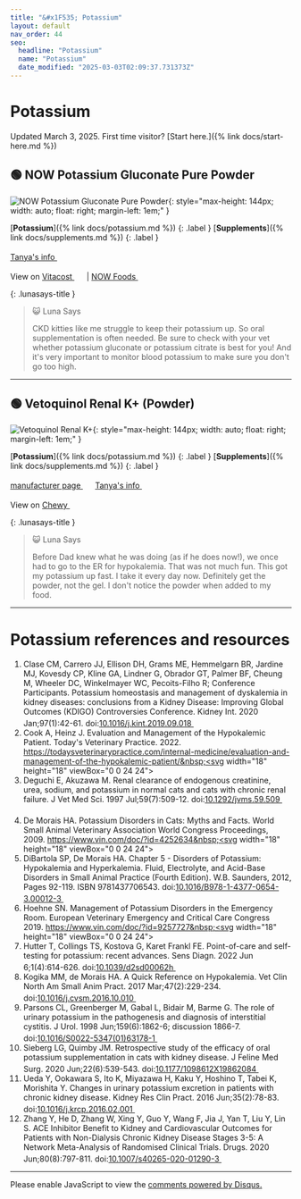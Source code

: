 ```yaml
---
title: "&#x1F535; Potassium"
layout: default
nav_order: 44
seo:
  headline: "Potassium"
  name: "Potassium"
  date_modified: "2025-03-03T02:09:37.731373Z"
---
```


# Potassium

Updated March 3, 2025.
First time visitor? [Start here.]({% link docs/start-here.md %})



## &#x1F7E2; NOW Potassium Gluconate Pure Powder

![NOW Potassium Gluconate Pure Powder](https://www.nowfoods.com/sites/default/files/styles/cloudzoom_image/public/2022-10/1471_mainimage.png){: style="max-height: 144px; width: auto; float: right; margin-left: 1em;" }

[**Potassium**]({% link docs/potassium.md %})
{: .label }
[**Supplements**]({% link docs/supplements.md %})
{: .label }

 <a href="https://felinecrf.org/potassium.htm#potassium_gluconate_human" class="external" target="_blank">Tanya's info&nbsp;<svg width="18" height="18" viewBox="0 0 24 24"><use xlink:href="#svg-external-link"></use></svg></a>

View on <a href="https://www.vitacost.com/now-potassium-gluconate-pure-powder" class="external" target="_blank">Vitacost&nbsp;<svg width="18" height="18" viewBox="0 0 24 24"><use xlink:href="#svg-external-link"></use></svg></a> &#124; <a href="https://www.nowfoods.com/products/supplements/potassium-gluconate-powder" class="external" target="_blank">NOW Foods&nbsp;<svg width="18" height="18" viewBox="0 0 24 24"><use xlink:href="#svg-external-link"></use></svg></a>

{: .lunasays-title }
> &#x1F63A; Luna Says
>
> CKD kitties like me struggle to keep their potassium up. So oral supplementation is often needed. Be sure to check with your vet whether potassium gluconate or potassium citrate is best for you! And it's very important to monitor blood potassium to make sure you don't go too high.

* * *



## &#x1F7E2; Vetoquinol Renal K+ (Powder)

![Vetoquinol Renal K+](https://www.vetoquinolusa.com/sites/us2country/files/styles/product_detail__photo/public/2022-09/410630-410631-renal-k-large.jpg){: style="max-height: 144px; width: auto; float: right; margin-left: 1em;" }

[**Potassium**]({% link docs/potassium.md %})
{: .label }
[**Supplements**]({% link docs/supplements.md %})
{: .label }

 <a href="https://www.vetoquinolusa.com/products/renal-k-plus" class="external" target="_blank">manufacturer page&nbsp;<svg width="18" height="18" viewBox="0 0 24 24"><use xlink:href="#svg-external-link"></use></svg></a> <a href="https://felinecrf.org/potassium.htm#potassium_gluconate_brands" class="external" target="_blank">Tanya's info&nbsp;<svg width="18" height="18" viewBox="0 0 24 24"><use xlink:href="#svg-external-link"></use></svg></a>

View on <a href="https://www.chewy.com/dp/109759" class="external" target="_blank">Chewy&nbsp;<svg width="18" height="18" viewBox="0 0 24 24"><use xlink:href="#svg-external-link"></use></svg></a>

{: .lunasays-title }
> &#x1F63A; Luna Says
>
> Before Dad knew what he was doing (as if he does now!), we once had to go to the ER for hypokalemia. That was not much fun. This got my potassium up fast. I take it every day now. Definitely get the powder, not the gel. I don't notice the powder when added to my food.

* * *


# Potassium references and resources

1.  Clase CM, Carrero JJ, Ellison DH, Grams ME, Hemmelgarn BR, Jardine MJ, Kovesdy CP, Kline GA, Lindner G, Obrador GT, Palmer BF, Cheung M, Wheeler DC, Winkelmayer WC, Pecoits-Filho R; Conference Participants. Potassium homeostasis and management of dyskalemia in kidney diseases: conclusions from a Kidney Disease: Improving Global Outcomes (KDIGO) Controversies Conference. Kidney Int. 2020 Jan;97(1):42-61. doi:<a href="https://doi.org/10.1016/j.kint.2019.09.018" class="external" target="_blank">10.1016/j.kint.2019.09.018&nbsp;<svg width="18" height="18" viewBox="0 0 24 24"><use xlink:href="#svg-external-link"></use></svg></a>
1.  Cook A, Heinz J. Evaluation and Management of the Hypokalemic Patient. Today's Veterinary Practice. 2022. <a href="https://todaysveterinarypractice.com/internal-medicine/evaluation-and-management-of-the-hypokalemic-patient/" class="external" target="_blank">https://todaysveterinarypractice.com/internal-medicine/evaluation-and-management-of-the-hypokalemic-patient/&nbsp;<svg width="18" height="18" viewBox="0 0 24 24"><use xlink:href="#svg-external-link"></use></svg></a>
1.  Deguchi E, Akuzawa M. Renal clearance of endogenous creatinine, urea, sodium, and potassium in normal cats and cats with chronic renal failure. J Vet Med Sci. 1997 Jul;59(7):509-12. doi:<a href="https://doi.org/10.1292/jvms.59.509" class="external" target="_blank">10.1292/jvms.59.509&nbsp;<svg width="18" height="18" viewBox="0 0 24 24"><use xlink:href="#svg-external-link"></use></svg></a>
1.  De Morais HA. Potassium Disorders in Cats: Myths and Facts. World Small Animal Veterinary Association World Congress Proceedings, 2009. <a href="https://www.vin.com/doc/?id=4252634" class="external" target="_blank">https://www.vin.com/doc/?id=4252634&nbsp;<svg width="18" height="18" viewBox="0 0 24 24"><use xlink:href="#svg-external-link"></use></svg></a>
1.  DiBartola SP, De Morais HA. Chapter 5 - Disorders of Potassium: Hypokalemia and Hyperkalemia. Fluid, Electrolyte, and Acid-Base Disorders in Small Animal Practice (Fourth Edition). W.B. Saunders, 2012, Pages 92-119. ISBN 9781437706543. doi:<a href="https://doi.org/10.1016/B978-1-4377-0654-3.00012-3" class="external" target="_blank">10.1016/B978-1-4377-0654-3.00012-3&nbsp;<svg width="18" height="18" viewBox="0 0 24 24"><use xlink:href="#svg-external-link"></use></svg></a>
1.  Hoehne SN. Management of Potassium Disorders in the Emergency Room. European Veterinary Emergency and Critical Care Congress 2019. <a href="https://www.vin.com/doc/?id=9257727" class="external" target="_blank">https://www.vin.com/doc/?id=9257727&nbsp;<svg width="18" height="18" viewBox="0 0 24 24"><use xlink:href="#svg-external-link"></use></svg></a>
1.  Hutter T, Collings TS, Kostova G, Karet Frankl FE. Point-of-care and self-testing for potassium: recent advances. Sens Diagn. 2022 Jun 6;1(4):614-626. doi:<a href="https://doi.org/10.1039/d2sd00062h" class="external" target="_blank">10.1039/d2sd00062h&nbsp;<svg width="18" height="18" viewBox="0 0 24 24"><use xlink:href="#svg-external-link"></use></svg></a>
1.  Kogika MM, de Morais HA. A Quick Reference on Hypokalemia. Vet Clin North Am Small Anim Pract. 2017 Mar;47(2):229-234. doi:<a href="https://doi.org/10.1016/j.cvsm.2016.10.010" class="external" target="_blank">10.1016/j.cvsm.2016.10.010&nbsp;<svg width="18" height="18" viewBox="0 0 24 24"><use xlink:href="#svg-external-link"></use></svg></a>
1.  Parsons CL, Greenberger M, Gabal L, Bidair M, Barme G. The role of urinary potassium in the pathogenesis and diagnosis of interstitial cystitis. J Urol. 1998 Jun;159(6):1862-6; discussion 1866-7. doi:<a href="https://doi.org/10.1016/S0022-5347(01)63178-1" class="external" target="_blank">10.1016/S0022-5347(01)63178-1&nbsp;<svg width="18" height="18" viewBox="0 0 24 24"><use xlink:href="#svg-external-link"></use></svg></a>
1.  Sieberg LG, Quimby JM. Retrospective study of the efficacy of oral potassium supplementation in cats with kidney disease. J Feline Med Surg. 2020 Jun;22(6):539-543. doi:<a href="https://doi.org/10.1177/1098612X19862084" class="external" target="_blank">10.1177/1098612X19862084&nbsp;<svg width="18" height="18" viewBox="0 0 24 24"><use xlink:href="#svg-external-link"></use></svg></a>
1.  Ueda Y, Ookawara S, Ito K, Miyazawa H, Kaku Y, Hoshino T, Tabei K, Morishita Y. Changes in urinary potassium excretion in patients with chronic kidney disease. Kidney Res Clin Pract. 2016 Jun;35(2):78-83. doi:<a href="https://doi.org/10.1016/j.krcp.2016.02.001" class="external" target="_blank">10.1016/j.krcp.2016.02.001&nbsp;<svg width="18" height="18" viewBox="0 0 24 24"><use xlink:href="#svg-external-link"></use></svg></a>
1.  Zhang Y, He D, Zhang W, Xing Y, Guo Y, Wang F, Jia J, Yan T, Liu Y, Lin S. ACE Inhibitor Benefit to Kidney and Cardiovascular Outcomes for Patients with Non-Dialysis Chronic Kidney Disease Stages 3-5: A Network Meta-Analysis of Randomised Clinical Trials. Drugs. 2020 Jun;80(8):797-811. doi:<a href="https://doi.org/10.1007/s40265-020-01290-3" class="external" target="_blank">10.1007/s40265-020-01290-3&nbsp;<svg width="18" height="18" viewBox="0 0 24 24"><use xlink:href="#svg-external-link"></use></svg></a>

* * *

<div id="disqus_thread"></div>
<script>
    var disqus_config = function () {
      this.page.url = '{{ page.url | absolute_url }}';
      this.page.identifier = '{{ page.url | absolute_url }}';
    };
    (function() {
    var d = document, s = d.createElement('script');
    s.src = 'https://ckdcatsupplies.disqus.com/embed.js';
    s.setAttribute('data-timestamp', +new Date());
    (d.head || d.body).appendChild(s);
    })();
</script>
<noscript>Please enable JavaScript to view the <a href="https://disqus.com/?ref_noscript">comments powered by Disqus.</a></noscript>

<!-- Updated 2025-03-03 02:09:37.731373Z -->
